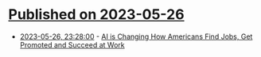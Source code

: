 # [Published on 2023-05-26](index.md)

* [2023-05-26, 23:28:00](https://soylentnews.org/article.pl?sid=23/05/25/1820206&from=rss) - [AI is Changing How Americans Find Jobs, Get Promoted and Succeed at Work](https://soylentnews.org/article.pl?sid=23/05/25/1820206&from=rss)
